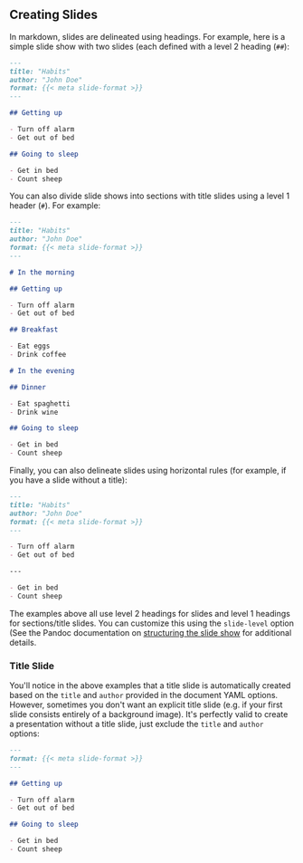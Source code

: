 ## Creating Slides

In markdown, slides are delineated using headings. For example, here is a simple slide show with two slides (each defined with a level 2 heading (`##`):

``` {.markdown code-preview="examples/creating-slides-1.qmd"}
---
title: "Habits"
author: "John Doe"
format: {{< meta slide-format >}}
---

## Getting up

- Turn off alarm
- Get out of bed

## Going to sleep

- Get in bed
- Count sheep
```

You can also divide slide shows into sections with title slides using a level 1 header (`#`). For example:

``` {.markdown code-preview="examples/creating-slides-2.qmd"}
---
title: "Habits"
author: "John Doe"
format: {{< meta slide-format >}}
---

# In the morning

## Getting up

- Turn off alarm
- Get out of bed

## Breakfast

- Eat eggs
- Drink coffee

# In the evening

## Dinner

- Eat spaghetti
- Drink wine

## Going to sleep

- Get in bed
- Count sheep
```

Finally, you can also delineate slides using horizontal rules (for example, if you have a slide without a title):

``` {.markdown code-preview="examples/creating-slides-3.qmd"}
---
title: "Habits"
author: "John Doe"
format: {{< meta slide-format >}}
---

- Turn off alarm
- Get out of bed

---

- Get in bed
- Count sheep
```

The examples above all use level 2 headings for slides and level 1 headings for sections/title slides. You can customize this using the `slide-level` option (See the Pandoc documentation on [structuring the slide show](https://pandoc.org/MANUAL.html#structuring-the-slide-show) for additional details.

### Title Slide

You'll notice in the above examples that a title slide is automatically created based on the `title` and `author` provided in the document YAML options. However, sometimes you don't want an explicit title slide (e.g. if your first slide consists entirely of a background image). It's perfectly valid to create a presentation without a title slide, just exclude the `title` and `author` options:

``` markdown
---
format: {{< meta slide-format >}}
---

## Getting up

- Turn off alarm
- Get out of bed

## Going to sleep

- Get in bed
- Count sheep
```
